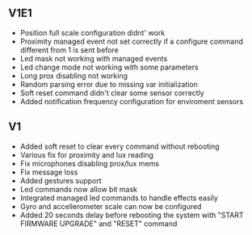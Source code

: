 ## V1E1
- Position full scale configuration didnt' work
- Proximity managed event not set correctly if a configure command different from 1 is sent before
- Led mask not working with managed events
- Led change mode not working with some parameters
- Long prox disabling not working
- Random parsing error due to missing var initialization
- Soft reset command didn't clear some sensor correctly
- Added notification frequency configuration for enviroment sensors
## V1
- Added soft reset to clear every command without rebooting
- Various fix for proximity and lux reading
- Fix microphones disabling prox/lux mems
- Fix message loss
- Added gestures support
- Led commands now allow bit mask
- Integrated managed led commands to handle effects easily
- Gyro and accellerometer scale can now be configured
- Added 20 seconds delay before rebooting the system with "START FIRMWARE UPGRADE" and "RESET" command 